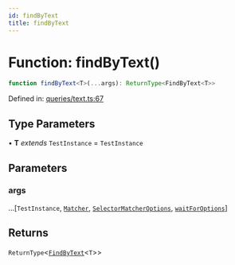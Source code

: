 ```yaml
---
id: findByText
title: findByText
---
```


<!-- DO NOT EDIT: this page is autogenerated from the type comments -->

# Function: findByText()

```ts
function findByText<T>(...args): ReturnType<FindByText<T>>
```

Defined in: [queries/text.ts:67](https://github.com/crutchcorn/cli-testing-library/blob/main/packages/cli-testing-library/src/queries/text.ts#L67)

## Type Parameters

• **T** *extends* `TestInstance` = `TestInstance`

## Parameters

### args

...\[`TestInstance`, [`Matcher`](../../../type-aliases/matcher.md), [`SelectorMatcherOptions`](../../../interfaces/selectormatcheroptions.md), [`waitForOptions`](../../../interfaces/waitforoptions.md)\]

## Returns

`ReturnType`\<[`FindByText`](../type-aliases/findbytext.md)\<`T`\>\>
